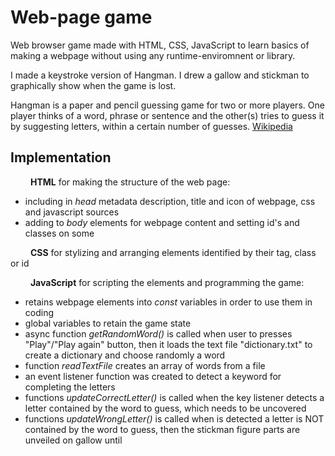 # Web-page game

Web browser game made with HTML, CSS, JavaScript to learn basics of making a webpage without using any runtime-enviromnent or library.

I made a keystroke version of Hangman. I drew a gallow and stickman to graphically show when the game is lost.

Hangman is a paper and pencil guessing game for two or more players. One player thinks of a word, phrase or sentence and the other(s) tries to guess it by suggesting letters, within a certain number of guesses. [Wikipedia](https://en.wikipedia.org/wiki/Hangman_(game)) 


## Implementation

&emsp;&emsp; **HTML** for making the structure of the web page:
* including in *head* metadata description, title and icon of webpage, css and javascript sources
* adding to *body* elements for webpage content and setting id's and classes on some

&emsp;&emsp; **CSS** for stylizing and arranging elements identified by their tag, class or id

&emsp;&emsp; **JavaScript** for scripting the elements and programming the game:
* retains webpage elements into *const* variables in order to use them in coding
* global variables to retain the game state
* async function *getRandomWord()* is called when user to presses "Play"/"Play again" button, then it loads the text file "dictionary.txt" to create a dictionary and choose randomly a word  
* function *readTextFile* creates an array of words from a file
* an event listener function was created to detect a keyword for completing the letters
* functions *updateCorrectLetter()* is called when the key listener detects a letter contained by the word to guess, which needs to be uncovered
* functions *updateWrongLetter()* is called when is detected a letter is NOT contained by the word to guess, then the stickman figure parts are unveiled on gallow until
